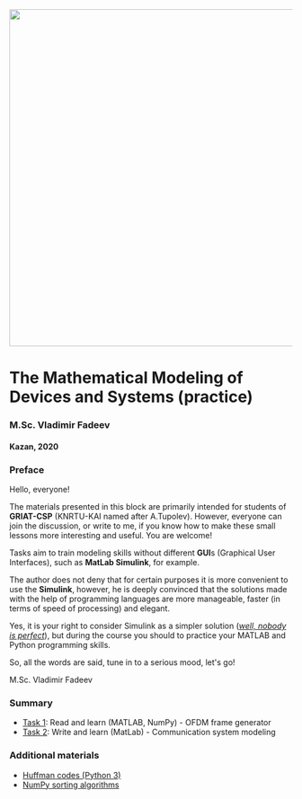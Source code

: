<img src="https://griat.kai.ru/documents/10181/10477277/%D0%BB%D0%BE%D0%B3%D0%BE+%D0%93%D0%A0%D0%98%D0%9D%D0%A2+%D0%9F%D0%9D%D0%93+-+%D0%BA%D0%BE%D0%BF%D0%B8%D1%8F.png/ca3c1892-ab3a-41a3-a779-b9e7d7378a9f?t=1550126883140" width="600" />

# The Mathematical Modeling of Devices and Systems (practice)
### M.Sc. Vladimir Fadeev
#### Kazan, 2020

### Preface

Hello, everyone!

The materials presented in this block are primarily intended for students of **GRIAT-CSP** \(KNRTU-KAI named after A.Tupolev\). However, everyone can join the discussion, or write to me, if you know how to make these small lessons more interesting and useful. You are welcome!

Tasks aim to train modeling skills without different **GUI**s \(Graphical User Interfaces\), such as **MatLab Simulink**, for example.

The author does not deny that for certain purposes it is more convenient to use the  **Simulink**, however, he is deeply convinced that the solutions made with the help of programming languages are more manageable, faster \(in terms of speed of processing\) and elegant.

Yes, it is your right to consider Simulink as a simpler solution ([*well, nobody is perfect*](https://www.youtube.com/watch?v=CYUfPTeE0DM)), but during the course you should to practice your MATLAB and Python programming skills.

So, all the words are said, tune in to a serious mood, let's go!

M.Sc. Vladimir Fadeev

### Summary
- [Task 1](https://github.com/kirlf/csp-modeling/blob/master/matlab_task.md#task-1-read-and-learn-matlab-numpy): Read and learn (MATLAB, NumPy) - OFDM frame generator
- [Task 2](https://github.com/kirlf/csp-modeling/blob/master/matlab_task.md#task-2-write-and-learn-matlab): Write and learn (MatLab) - Communication system modeling

### Additional materials

- [Huffman codes (Python 3)](https://gist.github.com/kirlf/2eb242f225f9bfed4ecbfc8e1e2f5f71)
- [NumPy sorting algorithms](https://www.slideshare.net/VladimirFadeev4/numpy-sorting-and-dancing-and-memes-a-short-review-for-students)



